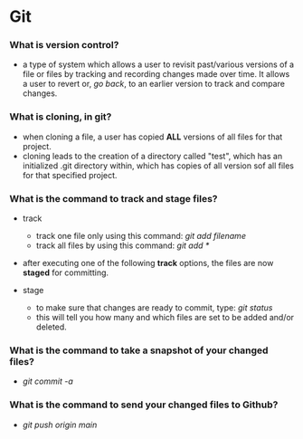 # Git

### What is version control?
- a type of system which allows a user to revisit past/various versions of a file or files by tracking and recording changes made over time. It allows a user to revert or, _go back_, to an earlier version to track and compare changes. 

### What is cloning, in git?
- when cloning a file, a user has copied **ALL** versions of all files for that project.
- cloning leads to the creation of a directory called "test", which has an initialized .git directory within, which has copies of all version sof all files for that specified project.

### What is the command to track and stage files?
- track
  - track one file only using this command: _git add filename_
  - track all files by using this command:  _git add *_

- after executing one of the following **track** options, the files are now **staged** for committing.

- stage
  - to make sure that changes are ready to commit, type: _git status_
  - this will tell you how many and which files are set to be added and/or deleted.

### What is the command to take a snapshot of your changed files?
- _git commit -a_

### What is the command to send your changed files to Github?
- _git push origin main_
